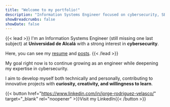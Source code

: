 ```yaml
---
title: "Welcome to my portfolio!"
description: "Information Systems Engineer focused on cybersecurity, SBCs, and OSINT."
showBreadcrumbs: false
showDate: false
---
```


<div class="grid grid-cols-1 md:grid-cols-2 gap-8 items-start">

<!-- LEFT COLUMN -->
<div>

{{< lead >}}
I'm an Information Systems Engineer (still missing one last subject) at **Universidad de Alcalá** with a strong interest in **cybersecurity**.

Here, you can see my [resume](/resume/1760538946689-resume/) and [posts](/posts/).
{{< /lead >}}


My goal right now is to continue growing as an engineer while deepening my expertise in cybersecurity.  

I aim to develop myself both technically and personally, contributing to innovative projects with **curiosity, creativity, and willingness to learn**.

{{< button href="https://www.linkedin.com/in/jorge-rodriguez-velasco/" target="_blank" rel="noopener" >}}Visit my LinkedIn{{< /button >}}

</div>
